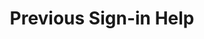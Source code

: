 ---
  id: "2108"
  fieldLayoutId: "89"
  uid: "a52fa019-5b88-4c36-aeef-84cadc47948a"
  enabled: "1"
  archived: "0"
  dateCreated: "2018-05-12 21:23:30"
  dateUpdated: "2019-01-28 02:47:25"
  siteSettingsId: "2108"
  slug: "previous-sign-in-help"
  siteId: "1"
  uri: "patterns/web/entry/previous-sign-in-help"
  enabledForSite: "1"
  sectionId: "2"
  typeId: "2"
  authorId: "1"
  postDate: "2018-05-12 21:21:00"
  expiryDate: null
  contentId: "2108"
  title: "Previous Sign-in Help"
  field_allColorsComputed: null
  field_allColorsComputedIllustration: null
  field_allColorsComputedThumbnail: null
  field_appDescription: null
  field_appDescriptionSentiment: null
  field_audio: "0"
  field_authorFaq: null
  field_bgThumbPosition: "center center"
  field_body: null
  field_captureSize: null
  field_categoriesRaw: "keeping context,recall,"
  field_categoryInPlainText: null
  field_coldThumbTransform: null
  field_colorPalette: null
  field_contributorName: null
  field_contributorUrl: null
  field_coverColor: null
  field_dominantColor: null
  field_externalContributor: "0"
  field_fetchWebsiteData: null
  field_fullName: null
  field_gfycatSource: null
  field_gif: "0"
  field_gumletUrl: null
  field_gumletUrlNoPreParse: null
  field_howHelps: "<p><strong>Keeping Context and Recall Aid. </strong></p><p>Internet navigation is a convoluted activity that implies logging-in into multiple services and interacting with various systems. Although this little solution doesn't add a disruptive amount of value, it certainly helps users to keep a stable context, and it decreases the cognitive load of remembering what service did they use to sign-up.</p>"
  field_howWorks: "<p>When Spectrum users sign-up, they are presented with three possible authentication providers (Twitter, Facebook, and Google). After users sign-up, there's a small chance that the users will log-out after finishing their activity in Spectrum.</p><p>Since Spectrum is a service that might be used less regularly than other services (like the ones provided by the authenticators), it's very likely that users will forget which of the sign-up option they chose when they joined Spectrum.</p><p>Spectrum adds a small affordance above the sign-in button(s) to remind the users which authentication service was used the last time they visited that page.</p><p>Note: This solution uses browser cookies. The solution will not work when users voluntarily or involuntarily remove their browsing cookies.</p>"
  field_iconColors: null
  field_iconComputedColors: null
  field_illustrationSource: null
  field_imagePathRaw: "https://s3-us-west-2.amazonaws.com/waveguideio/captures/wave-backup/spectrum.jpg"
  field_imageTextOcr: null
  field_depthArticleBody: null
  field_lpSentimentScore: null
  field_lpUrl: null
  field_mediaEmbed: "<figure><img src=\"{asset:2098:url||https://s3-us-west-2.amazonaws.com/waveguideio/captures/wave-backup/spectrum.jpg}\" alt=\"\" /></figure>"
  field_mobileId: null
  field_mobileShotSrc: null
  field_newsObject: null
  field_pageFetchJsonString: null
  field_patternSrc: "Spectrum Chat"
  field_platformRaw: "Web"
  field_qualityDescription: null
  field_rawResponse: null
  field_readingDuration: null
  field_readingDurationSeconds: null
  field_readingEaseLevel: null
  field_readingEaseScore: null
  field_references: null
  field_screenshotColors: null
  field_screenshotComputedColors: null
  field_sourceFromArchive: null
  field_strategyDescription: null
  field_thumbColors: null
  field_thumbVideoUrl: null
  field_webDescription: null
  field_webTitle: null
  field_what: "<p>This is a solution found in the login screen of Spectrum (https://spectrum.chat). It helps Spectrum users to remember which authentication provider did they use the last time they logged-in (or when they signed-up).</p>"
  root: null
  lft: null
  rgt: null
  level: null
  structureId: null
  layout: layouts/post.njk
---